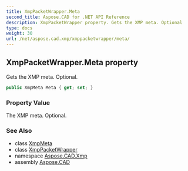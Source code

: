 ```yaml
---
title: XmpPacketWrapper.Meta
second_title: Aspose.CAD for .NET API Reference
description: XmpPacketWrapper property. Gets the XMP meta. Optional
type: docs
weight: 30
url: /net/aspose.cad.xmp/xmppacketwrapper/meta/
---
```

## XmpPacketWrapper.Meta property

Gets the XMP meta. Optional.

```csharp
public XmpMeta Meta { get; set; }
```

### Property Value

The XMP meta. Optional.

### See Also

* class [XmpMeta](../../xmpmeta/)
* class [XmpPacketWrapper](../)
* namespace [Aspose.CAD.Xmp](../../xmppacketwrapper/)
* assembly [Aspose.CAD](../../../)


